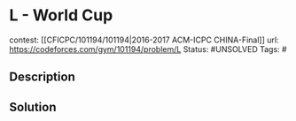 # L - World Cup

contest: [[CFICPC/101194/101194|2016-2017 ACM-ICPC CHINA-Final]]
url: https://codeforces.com/gym/101194/problem/L
Status: #UNSOLVED
Tags: #

## Description

## Solution

